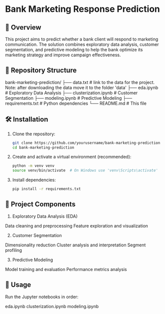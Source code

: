 # Bank Marketing Response Prediction

## 📌 Overview

This project aims to predict whether a bank client will respond to marketing communication. The solution combines exploratory data analysis, customer segmentation, and predictive modeling to help the bank optimize its marketing strategy and improve campaign effectiveness.

## 📂 Repository Structure

bank-marketing-prediction/
├── data.txt # link to the data for the project. Note: after downloading the data move it to the folder 'data'
├── eda.ipynb # Exploratory Data Analysis
├── clusterization.ipynb # Customer Segmentation
├── modeling.ipynb # Predictive Modeling
├── requirements.txt # Python dependencies
└── README.md # This file


## 🛠️ Installation

1. Clone the repository:
   ```bash
   git clone https://github.com/yourusername/bank-marketing-prediction.git
   cd bank-marketing-prediction
   ```

2. Create and activate a virtual environment (recommended):
    ```bash
    python -m venv venv
    source venv/bin/activate  # On Windows use 'venv\Scripts\activate'
    ```

3. Install dependencies:
    ```bash
    pip install -r requirements.txt
    ```

## 🧩 Project Components

1. Exploratory Data Analysis (EDA)

Data cleaning and preprocessing
Feature exploration and visualization

2. Customer Segmentation

Dimensionality reduction
Cluster analysis and interpretation
Segment profiling

3. Predictive Modeling

Model training and evaluation
Performance metrics analysis

## 🚀 Usage

Run the Jupyter notebooks in order:

eda.ipynb
clusterization.ipynb
modeling.ipynb
